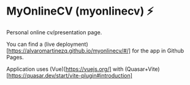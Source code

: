 # MyOnlineCV (myonlinecv) ⚡

Personal online cv/presentation page.

You can find a (live deployment)[https://alvaromartinezq.github.io/myonlinecv/#/] for the app in Github Pages.

Application uses (Vue)[https://vuejs.org/] with (Quasar+Vite)[https://quasar.dev/start/vite-plugin#introduction]
